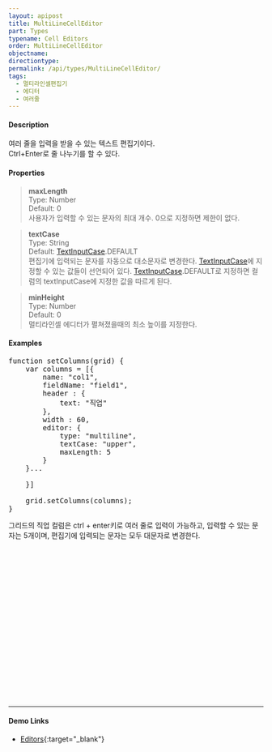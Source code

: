 ```yaml
---
layout: apipost
title: MultiLineCellEditor
part: Types
typename: Cell Editors
order: MultiLineCellEditor
objectname: 
directiontype: 
permalink: /api/types/MultiLineCellEditor/
tags:
  - 멀티라인셀편집기
  - 에디터
  - 여러줄
---
```


<script>
var gridView;
var dataProvider;
    
$(document).ready( function() {

    RealGridJS.setTrace(false);
    RealGridJS.setRootContext("/script");
    
    dataProvider = new RealGridJS.LocalDataProvider();
    gridView = new RealGridJS.GridView("realgrid");
    gridView.setDataSource(dataProvider);

    setFields(dataProvider);
    setColumns(gridView);

    var data = [
        ["가수", "여자", "정수라", "1988-09-02", "99", "90", "90", "100", "100", "90"],
        ["배우", "여자", "송윤아", "1990-02-18", "33", "90", "70", "60", "100", "80"],
        ["배우", "여자", "전도연", "1991-08-21", "22", "90", "70", "60", "100", "80"],
        ["가수", "여자", "이선희", "1978-01-19", "33", "90", "70", "60", "100", "80"],
        ["배우", "여자", "하지원", "1979-12-09", "11", "90", "70", "60", "100", "80"],
        ["가수", "여자", "소찬휘", "1987-05-12", "55", "90", "70", "60", "100", "80"],
        ["가수", "여자", "박정현", "1980-08-06", "22", "90", "70", "60", "100", "80"],
        ["배우", "여자", "전지현", "1977-03-28", "44", "90", "70", "60", "100", "80"]
    ];

    dataProvider.setRows(data);
    

});

//다섯개의 필드를 가진 배열 객체를 생성합니다.
function setFields(provider) {
    var fields = [{
    	fieldName: "field1"
    }, {
        fieldName: "field2"
    }, {
        fieldName: "field3"
    }, {
        fieldName: "field4",
        dataType: "datetime"
    }, {
        fieldName: "field5",
        dataType: "number"
    }, {
        fieldName: "field6",
        dataType: "number"
    },{
        fieldName: "field7",
        dataType: "number"
    }, {
        fieldName: "field8",
        dataType: "number"
    }, {
        fieldName: "field9",
        dataType: "number"
    }, {
        fieldName: "field10",
        dataType: "number"
    }];

    //DataProvider의 setFields함수로 필드를 입력합니다.    
    provider.setFields(fields);    
}

//필드와 연결된 컬럼 배열 객체를 생성합니다.
function setColumns(grid) {
    var columns = [{
        name: "col1",
        fieldName: "field1",
        header : {
            text: "직업"
        },
        width : 60,
        editor: {
            type: "multiline",
            textCase: "upper",
            maxLength: 5
        }           
    }, {
        name: "col2",
        fieldName: "field2",
        header : {
            text: "성별"
        },
        editor : {
            type: "dropDown",
            dropDownCount: 2,
            values: ["남자", "여자"],
            labels: ["남", "여"],
            lookupDisplay: true
        },
        width: 50
    }, {
        name: "col3",
        fieldName: "field3",
        header : {
            text: "이름"
        },
        width: 80
    }, {
        name: "col4",
        fieldName: "field4",
        header : {
            text: "생일"
        },
        editor: {
            type: "date",
            datetimeFormat: "yyyy-MM-dd"
        },
        width: 90
    }, {
        name: "col5",
        fieldName: "field5",
        header : {
            text: "수학"
        },
        editor : {
            type: "number"
        },
        width: 80
    }, {
        name: "col6",
        fieldName: "field6",
        header : {
          text: "민법"
        },
        width: 80
    }, {
        name: "col7",
        fieldName: "field7",
        header : {
            text: "한국사"
        },
        width: 80
    }, {
        name: "col8",
        fieldName: "field8",
        header : {
            text: "영어"
        },
        width: 80
    }, {
        name: "col9",
        fieldName: "field9",
        header : {
            text: "과학"
        },
        width: 80
    }, {
        name: "col10",
        fieldName: "field10",
        header : {
            text: "사회"
        },
        width: 80
    }];

    //컬럼을 GridView에 입력 합니다.
    grid.setColumns(columns);

}

</script>

#### Description

 여러 줄을 입력을 받을 수 있는 텍스트 편집기이다.   
Ctrl+Enter로 줄 나누기를 할 수 있다.  

#### Properties

> **maxLength**  
> Type: Number  
> Default: 0  
> 사용자가 입력할 수 있는 문자의 최대 개수. 0으로 지정하면 제한이 없다.  

> **textCase**  
> Type: String  
> Default: [TextInputCase](/api/types/TextInputCase).DEFAULT  
> 편집기에 입력되는 문자를 자동으로 대소문자로 변경한다. [TextInputCase](/api/types/TextInputCase)에 지정할 수 있는 값들이 선언되어 있다. [TextInputCase](/api/types/TextInputCase).DEFAULT로 지정하면 컬럼의 textInputCase에 지정한 값을 따르게 된다.

> **minHeight**  
> Type: Number  
> Default: 0  
> 멀티라인셀 에디터가 펼쳐졌을때의 최소 높이를 지정한다.   

#### Examples 

<pre class="prettyprint">
function setColumns(grid) {
    var columns = [{
        name: "col1",
        fieldName: "field1",
        header : {
            text: "직업"
        },
        width : 60,
        editor: {
            type: "multiline",
            textCase: "upper",
            maxLength: 5
        }           
    }...

    }]

    grid.setColumns(columns);
}
</pre>

그리드의 직업 컬럼은 ctrl + enter키로 여러 줄로 입력이 가능하고, 입력할 수 있는 문자는 5개이며, 편집기에 입력되는 문자는 모두 대문자로 변경한다.
<br/>
<div id="realgrid" style="width: 100%; height: 300px;"></div>
<p></p>

---

#### Demo Links

* [Editors](http://demo.realgrid.com/Demo/Editors){:target="_blank"}